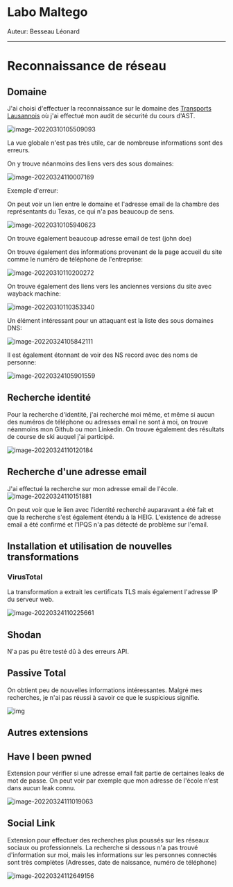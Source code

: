 # Labo Maltego

Auteur: Besseau Léonard

___

# Reconnaissance de réseau

## Domaine

J'ai choisi d'effectuer la reconnaissance sur le domaine des [Transports Lausannois](https://t-l.ch/) où j'ai effectué mon audit de sécurité du cours d'AST.

![image-20220310105509093](images/image-20220310105509093.png)

La vue globale n'est pas très utile, car de nombreuse informations sont des erreurs.

On y trouve néanmoins des liens vers des sous domaines:

![image-20220324110007169](images/image-20220324110007169.png)

Exemple d'erreur:

On peut voir un lien entre le domaine et l'adresse email de la chambre des représentants du Texas, ce qui n'a pas beaucoup de sens.

![image-20220310105940623](images/image-20220310105940623.png)

On trouve également beaucoup adresse email de test (john doe)

On trouve également des informations provenant de la page accueil du site comme le numéro de téléphone de l'entreprise:

![image-20220310110200272](images/image-20220310110200272.png)

On trouve également des liens vers les anciennes versions du site avec wayback machine:

![image-20220310110353340](images/image-20220310110353340.png)

Un élément intéressant pour un attaquant est la liste des sous domaines DNS:

![image-20220324105842111](images/image-20220324105842111.png)

Il est également étonnant de voir des NS record avec des noms de personne:

![image-20220324105901559](images/image-20220324105901559.png)

## Recherche identité

Pour la recherche d'identité, j'ai recherché moi même, et même si aucun des numéros de téléphone ou adresses email ne sont à moi, on trouve néanmoins mon Github ou mon Linkedin. On trouve également des résultats de course de ski auquel j'ai participé.

![image-20220324110120184](images/image-20220324110120184.png)

## Recherche d'une adresse email

J'ai effectué la recherche sur mon adresse email de l'école.
![image-20220324110151881](images/image-20220324110151881.png)

On peut voir que le lien avec l'identité recherché auparavant a été fait et que la recherche s'est également étendu à la HEIG. L'existence de adresse email a été confirmé et l'IPQS n'a pas détecté de problème sur l'email.

## Installation et utilisation de nouvelles transformations

### VirusTotal

La transformation a extrait les certificats TLS mais également l'adresse IP du serveur web.

![image-20220324110225661](images/image-20220324110225661.png)

## Shodan

N'a pas pu être testé dû à des erreurs API.

## Passive Total

On obtient peu de nouvelles informations intéressantes. Malgré mes recherches, je n'ai pas réussi à savoir ce que le suspicious signifie.

![img](https://cdn.discordapp.com/attachments/689861744025272414/956492864261615656/unknown.png)



## Autres extensions

## Have I been pwned

Extension pour vérifier si une adresse email fait partie de certaines leaks de mot de passe. On peut voir par exemple que mon adresse de l'école n'est dans aucun leak connu.

![image-20220324111019063](images/image-20220324111019063.png)

## Social Link

Extension pour effectuer des recherches plus poussés sur les réseaux sociaux ou professionnels. La recherche si dessous n'a pas trouvé d'information sur moi, mais les informations sur les personnes connectés sont très complètes (Adresses, date de naissance, numéro de téléphone)

![image-20220324112649156](images/image-20220324112649156.png)



